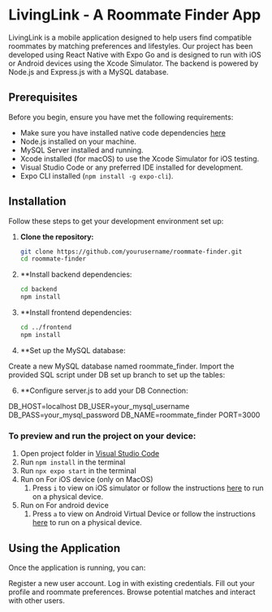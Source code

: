 # LivingLink - A Roommate Finder App

LivingLink is a mobile application designed to help users find compatible roommates by matching preferences and lifestyles. Our project has been developed using React Native with Expo Go and is designed to run with iOS or Android devices using the Xcode Simulator. The backend is powered by Node.js and Express.js with a MySQL database.

## Prerequisites

Before you begin, ensure you have met the following requirements:
- Make sure you have installed native code dependencies [here](https://reactnative.dev/docs/environment-setup#installing-dependencies)
- Node.js installed on your machine.
- MySQL Server installed and running.
- Xcode installed (for macOS) to use the Xcode Simulator for iOS testing.
- Visual Studio Code or any preferred IDE installed for development.
- Expo CLI installed (`npm install -g expo-cli`).

## Installation

Follow these steps to get your development environment set up:

1. **Clone the repository:**
   ```bash
   git clone https://github.com/yourusername/roommate-finder.git
   cd roommate-finder

2. **Install backend dependencies:
   ```bash
   cd backend
   npm install

3. **Install frontend dependencies:
    ```bash
    cd ../frontend
    npm install
    
4. **Set up the MySQL database:
   
  Create a new MySQL database named roommate_finder.
  Import the provided SQL script under DB set up branch to set up the tables:

6. **Configure server.js to add your DB Connection:

  DB_HOST=localhost
  DB_USER=your_mysql_username
  DB_PASS=your_mysql_password
  DB_NAME=roommate_finder
  PORT=3000

### To preview and run the project on your device:
1. Open project folder in <u>Visual Studio Code</u>
2. Run  `npm install`  in the terminal
3. Run  `npx expo start`  in the terminal
4. Run on For iOS device (only on MacOS)
    1. Press  `i`  to view on iOS simulator or follow the instructions [here](https://docs.expo.dev/workflow/run-on-device/) to run on a physical device.
5. Run on For android device
    1. Press  `a`  to view on Android Virtual Device or follow the instructions [here](https://docs.expo.dev/workflow/run-on-device/) to run on a physical device.

## Using the Application
Once the application is running, you can:

Register a new user account.
Log in with existing credentials.
Fill out your profile and roommate preferences.
Browse potential matches and interact with other users.
